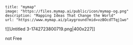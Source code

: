 

```embed
title: "mymap"
image: "https://files.mymap.ai/public/icon/mymap-og.png"
description: "Mapping Ideas That Change the World"
url: "https://www.mymap.ai/playground?mid=vzBOcdTTqj1wo"
```



![[Untitled 3-1742723800719.png|400x227]]


not Free

